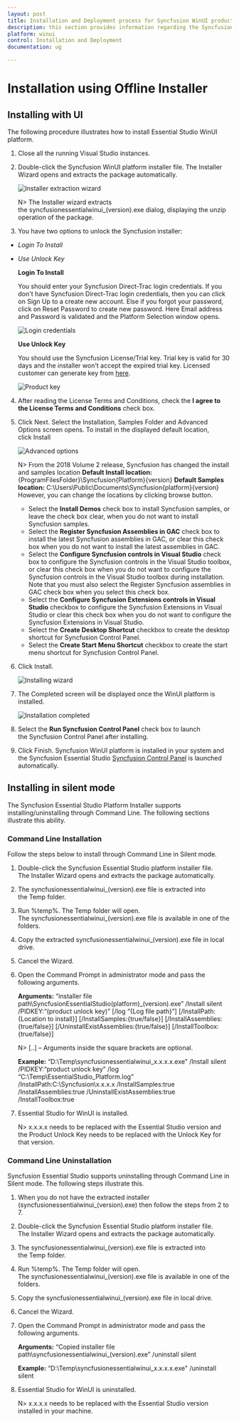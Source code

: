 ```yaml
---
layout: post
title: Installation and Deployment process for Syncfusion WinUI products
description: this section provides information regarding the Syncfusion WinUI Offline installer and steps for installing it
platform: winui
control: Installation and Deployment
documentation: ug

---
```


# Installation using Offline Installer

## Installing with UI   

The following procedure illustrates how to install Essential Studio WinUI platform.

1. Close all the running Visual Studio instances.

2. Double-click the Syncfusion WinUI platform installer file. The Installer Wizard opens and extracts the package automatically.

   ![Installer extraction wizard](Platform_images/Step-by-Step-Installation_img1.png)

   N> The Installer wizard extracts the syncfusionessentialwinui_(version).exe dialog, displaying the unzip operation of the package.

3. You have two options to unlock the Syncfusion installer:

   
* *Login To Install*
   
* *Use Unlock Key*
   
   
   
   **Login To Install**
   
   You should enter your Syncfusion Direct-Trac login credentials. If you don't have Syncfusion Direct-Trac login credentials, then you can click on Sign Up to a create new account. Else if you forgot your password, click on Reset Password to create new password. Here Email address and Password is validated and the Platform Selection window opens.

   ![Login credentials](Platform_images/Step-by-Step-Installation_img2.png)   


   **Use Unlock Key**
   
   You should use the Syncfusion License/Trial key. Trial key is valid for 30 days and the installer won't accept the expired trial key. Licensed customer can generate key from [here](https://www.syncfusion.com/kb/2326).

   ![Product key](Platform_images/Step-by-Step-Installation_img3.png)   


4. After reading the License Terms and Conditions, check the **I agree to the License Terms and Conditions** check box.


5. Click Next. Select the Installation, Samples Folder and Advanced Options screen opens. To install in the displayed default location, click Install


    ![Advanced options](Platform_images/Step-by-Step-Installation_img4.png)


    N> From the 2018 Volume 2 release, Syncfusion has changed the install and samples location 
	   **Default Install location:** {ProgramFilesFolder}\Syncfusion\{Platform}\{version}
	   **Default Samples location:** C:\Users\Public\Documents\Syncfusion\{platform}\{version}
	   However, you can change the locations by clicking browse button.

    * Select the **Install Demos** check box to install Syncfusion samples, or leave the check box clear, when you do not want to install Syncfusion samples.
    * Select the **Register Syncfusion Assemblies in GAC** check box to install the latest Syncfusion assemblies in GAC, or clear this check box when you do not want to install the latest assemblies in GAC.
    * Select the **Configure Syncfusion controls in Visual Studio** check box to configure the Syncfusion controls in the Visual Studio toolbox, or clear this check box when you do not want to configure the Syncfusion controls in the Visual Studio toolbox during installation. Note that you must also select the Register Syncfusion assemblies in GAC check box when you select this check box.
    * Select the **Configure Syncfusion Extensions controls in Visual Studio** checkbox to configure the Syncfusion Extensions in Visual Studio or clear this check box when you do not want to configure the Syncfusion Extensions in Visual Studio.
	* Select the **Create Desktop Shortcut** checkbox to create the desktop shortcut for Syncfusion Control Panel.
	* Select the **Create Start Menu Shortcut** checkbox to create the start menu shortcut for Syncfusion Control Panel.


6.  Click Install.


    ![Installing wizard](Platform_images/Step-by-Step-Installation_img5.png)

7. The Completed screen will be displayed once the WinUI platform is installed.

    ![Installation completed](Platform_images/Step-by-Step-Installation_img6.png)


8. Select the **Run Syncfusion Control Panel** check box to launch the Syncfusion Control Panel after installing.


9. Click Finish. Syncfusion WinUI platform is installed in your system and the Syncfusion Essential Studio [Syncfusion Control Panel](https://help.syncfusion.com/common/essential-studio/utilities#syncfusion-control-panel ) is launched automatically.

## Installing in silent mode

The Syncfusion Essential Studio Platform Installer supports installing/uninstalling through Command Line. The following sections illustrate this ability. 

### Command Line Installation

Follow the steps below to install through Command Line in Silent mode.

1. Double-click the Syncfusion Essential Studio platform installer file. The Installer Wizard opens and extracts the package automatically. 
2. The syncfusionessentialwinui_(version).exe file is extracted into the Temp folder.
3. Run %temp%. The Temp folder will open. The syncfusionessentialwinui_(version).exe file is available in one of the folders.
4. Copy the extracted syncfusionessentialwinui_(version).exe file in local drive.
5. Cancel the Wizard.
6. Open the Command Prompt in administrator mode and pass the following arguments.

   
   **Arguments:** “installer file path\SyncfusionEssentialStudio(platform)_(version).exe” /Install silent /PIDKEY:“(product unlock key)” [/log “{Log file path}”] [/InstallPath:{Location to install}] [/InstallSamples:{true/false}] [/InstallAssemblies:{true/false}] [/UninstallExistAssemblies:{true/false}] [/InstallToolbox:{true/false}]


   N> [..] – Arguments inside the square brackets are optional.

   **Example:** “D:\Temp\syncfusionessentialwinui_x.x.x.x.exe” /Install silent /PIDKEY:“product unlock key” /log “C:\Temp\EssentialStudio_Platform.log” /InstallPath:C:\Syncfusion\x.x.x.x /InstallSamples:true /InstallAssemblies:true /UninstallExistAssemblies:true /InstallToolbox:true

	
7. Essential Studio for WinUI is installed.

   N> x.x.x.x needs to be replaced with the Essential Studio version and the Product Unlock Key needs to be replaced with the Unlock Key for that version.
   

### Command Line Uninstallation

Syncfusion Essential Studio supports uninstalling through Command Line in Silent mode. The following steps illustrate this. 

1. When you do not have the extracted installer (syncfusionessentialwinui_(version).exe) then follow the steps from 2 to 7.
2. Double-click the Syncfusion Essential Studio platform installer file. The Installer Wizard opens and extracts the package automatically.
3. The syncfusionessentialwinui_(version).exe file is extracted into the Temp folder.
4. Run %temp%. The Temp folder will open. The syncfusionessentialwinui_(version).exe file is available in one of the folders.
5. Copy the syncfusionessentialwinui_(version).exe file in local drive. 
6. Cancel the Wizard.
7. Open the Command Prompt in administrator mode and pass the following arguments.
   
   **Arguments:** “Copied installer file path\syncfusionessentialwinui_(version).exe” /uninstall silent 

   **Example:** “D:\Temp\syncfusionessentialwinui_x.x.x.x.exe" /uninstall silent


8. Essential Studio for WinUI is uninstalled.

   N> x.x.x.x needs to be replaced with the Essential Studio version installed in your machine.
   
   

